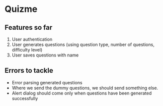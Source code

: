 # Quizme

## Features so far
1. User authentication
2. User generates questions (using question type, number of questions, difficulty level)
3. User saves questions with name

## Errors to tackle
+ Error parsing generated questions
+ Where we send the dummy questions, we should send something else.
+ Alert dialog should come only when questions have been generated successfully